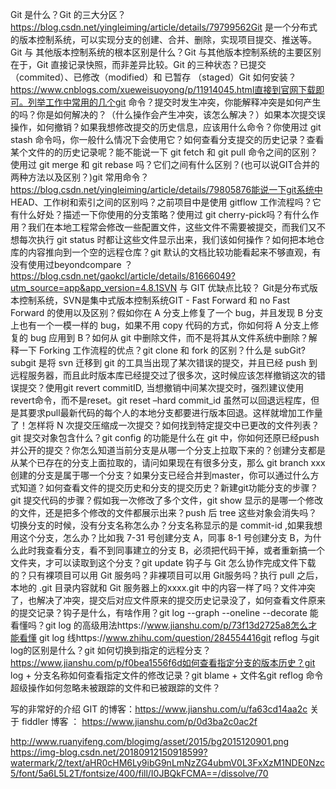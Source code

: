 Git 是什么？Git 的三大分区？https://blog.csdn.net/yingleiming/article/details/79799562Git 是一个分布式的版本控制系统，可以实现分支的创建、合并、删除，实现项目提交、推送等。Git 与 其他版本控制系统的根本区别是什么？Git 与其他版本控制系统的主要区别在于，Git 直接记录快照，而非差异比较。Git 的三种状态？已提交（commited）、已修改（modified）和 已暂存 （staged）Git 如何安装？https://www.cnblogs.com/xueweisuoyong/p/11914045.html直接到官网下载即可。列举工作中常用的几个git 命令？提交时发生冲突，你能解释冲突是如何产生的吗？你是如何解决的？（什么操作会产生冲突，该怎么解决？）如果本次提交误操作，如何撤销？如果我想修改提交的历史信息，应该用什么命令？你使用过 git stash 命令吗，你一般什么情况下会使用它？如何查看分支提交的历史记录？查看某个文件的的历史记录呢？能不能说一下 git fetch 和 git pull 命令之间的区别？使用过 git merge 和 git rebase 吗？它们之间有什么区别？(也可以说GIT合并的两种方法以及区别？)git 常用命令？https://blog.csdn.net/yingleiming/article/details/79805876能说一下git系统中 HEAD、工作树和索引之间的区别吗？之前项目中是使用 gitflow 工作流程吗？它有什么好处？描述一下你使用的分支策略？使用过 git cherry-pick吗？有什么作用？我们在本地工程常会修改一些配置文件，这些文件不需要被提交，而我们又不想每次执行 git status 时都让这些文件显示出来，我们该如何操作？如何把本地仓库的内容推向到一个空的远程仓库？git 默认的文档比较功能看起来不够直观，有没有使用过beyondcompare ？https://blog.csdn.net/gaokcl/article/details/81666049?utm_source=app&app_version=4.8.1SVN 与 GIT 优缺点比较？ Git是分布式版本控制系统，SVN是集中式版本控制系统GIT - Fast Forward 和 no Fast Forward 的使用以及区别？假如你在 A 分支上修复了一个 bug，并且发现 B 分支上也有一个一模一样的 bug，如果不用 copy 代码的方式，你如何将 A 分支上修复的 bug 应用到 B？如何从 git 中删除文件，而不是将其从文件系统中删除？解释一下 Forking 工作流程的优点？git clone 和 fork 的区别？什么是 subGit? subgit 是将 svn 迁移到 git 的工具当出现了某次错误的提交，并且已经 push 到远程服务器，而且此时版本库已经提交过了很多次，这时候应该怎样撤销这次的错误提交？使用git revert commitID, 当想撤销中间某次提交时，强烈建议使用revert命令，而不是reset。git reset –hard commit_id 虽然可以回退远程库，但是其要求pull最新代码的每个人的本地分支都要进行版本回退。这样就增加工作量了！怎样将 N 次提交压缩成一次提交？如何找到特定提交中已更改的文件列表？git 提交对象包含什么？git config 的功能是什么在 git 中，你如何还原已经push 并公开的提交？你怎么知道当前分支是从哪一个分支上拉取下来的？创建分支都是从某个已存在的分支上面拉取的，请问如果现在有很多分支，那么 git branch xxx 创建的分支是属于哪一个分支？如果分支已经合并到master，你可以通过什么方式知道？如何查看文件的提交历史和分支的提交历史？新建git功能分支的步骤？git 提交代码的步骤？假如我一次修改了多个文件，git show 显示的是哪一个修改的文件，还是把多个修改的文件都展示出来？push 后 tree 这些对象会消失吗？切换分支的时候，没有分支名称怎么办？分支名称显示的是 commit-id ,如果我想用这个分支，怎么办？比如我 7-31 号创建分支 A，同事 8-1 号创建分支 B，为什么此时我查看分支，看不到同事建立的分支 B，必须把代码干掉，或者重新搞一个文件夹，才可以读取到这个分支？git update 钩子与 Git 怎么协作完成文件下载的？只有裸项目可以用 Git 服务吗？非裸项目可以用 Git服务吗？执行 pull 之后，本地的 .git 目录内容就和 Git 服务器上的xxxx.git 中的内容一样了吗？文件冲突了，也解决了冲突，提交后对应文件原来的提交历史记录没了，如何查看文件原来的提交记录？钩子是什么，有啥作用？git log --graph --oneline --decorate 能看懂吗？git log 的高级用法https://www.jianshu.com/p/73f13d2725a8怎么才能看懂 git log 线https://www.zhihu.com/question/284554416git reflog 与git log的区别是什么？git 如何切换到指定的远程分支？https://www.jianshu.com/p/f0bea1556f6d如何查看指定分支的版本历史？git log + 分支名称如何查看指定文件的修改记录？git blame + 文件名git reflog 命令超级操作如何忽略未被跟踪的文件和已被跟踪的文件？

写的非常好的介绍 GIT 的博客：https://www.jianshu.com/u/fa63cd14aa2c   关于 fiddler 博客 ： https://www.jianshu.com/p/0d3ba2c0ac2f        




http://www.ruanyifeng.com/blogimg/asset/2015/bg2015120901.png
https://img-blog.csdn.net/20180912150918599?watermark/2/text/aHR0cHM6Ly9ibG9nLmNzZG4ubmV0L3FxXzM1NDE0Nzc5/font/5a6L5L2T/fontsize/400/fill/I0JBQkFCMA==/dissolve/70